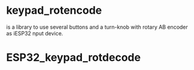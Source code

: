 # keypad_rotencode

is a library to use several buttons and a turn-knob with rotary AB encoder as iESP32 nput device.

# ESP32_keypad_rotdecode
